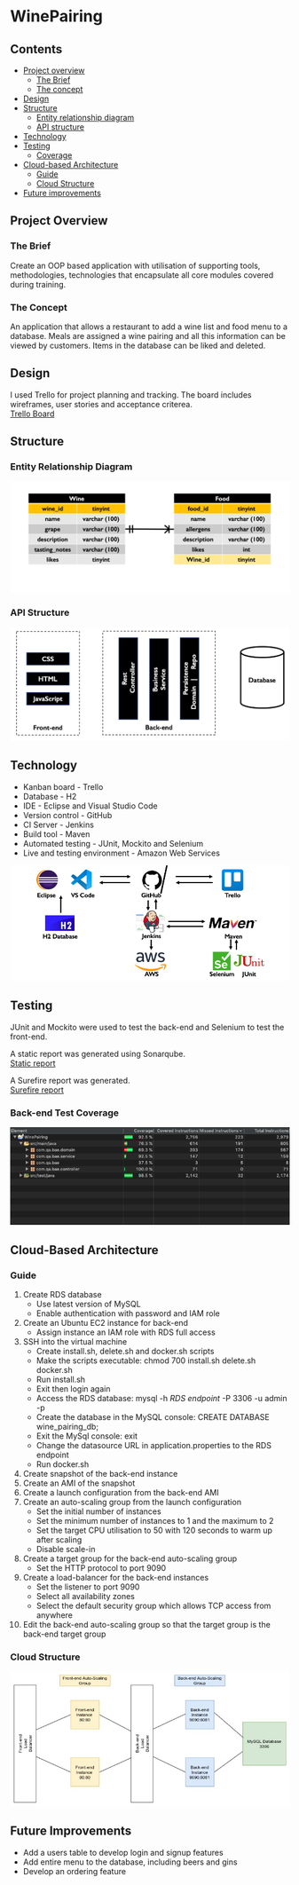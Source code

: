 # WinePairing

## Contents

* [Project overview](#overview)
    * [The Brief](#brief)
    * [The concept](#concept) 
* [Design](#design)
* [Structure](#structure)
    * [Entity relationship diagram](#ERD)
    * [API structure](#API)
* [Technology](#technology)
* [Testing](#testing)
    * [Coverage](#coverage)
* [Cloud-based Architecture](#cloud)
    * [Guide](#guide)
    * [Cloud Structure](#cloudstructure)
* [Future improvements](#future)

<a name="overview"></a>
## Project Overview

<a name="brief"></a>
### The Brief

Create an OOP based application with utilisation of supporting tools, methodologies, 
technologies that encapsulate all core modules covered during training.

<a name="concept"></a>
### The Concept

An application that allows a restaurant to add a wine list and food menu to a database. Meals are assigned a wine pairing 
and all this information can be viewed by customers. Items in the database can be liked and deleted.

<a name="design"></a>
## Design

I used Trello for project planning and tracking. The board includes wireframes, user stories and acceptance criterea.  
[Trello Board](https://trello.com/b/rKU7R5e4/wine-pairing-application)

<a name="structure"></a>
## Structure

<a name="ERD"></a>
### Entity Relationship Diagram

![](https://raw.githubusercontent.com/ChloeAdcock/WinePairing/master/Documentation/ERD.png)

<a name="API"></a>
### API Structure

![](https://raw.githubusercontent.com/ChloeAdcock/WinePairing/master/Documentation/API%20structure.png)

<a name="technology"></a>
## Technology

* Kanban board - Trello
* Database - H2
* IDE - Eclipse and Visual Studio Code
* Version control - GitHub
* CI Server - Jenkins
* Build tool - Maven
* Automated testing - JUnit, Mockito and Selenium
* Live and testing environment - Amazon Web Services

![](https://raw.githubusercontent.com/ChloeAdcock/WinePairing/master/Documentation/CI%20Pipeline.png)

<a name="testing"></a>
## Testing

JUnit and Mockito were used to test the back-end and Selenium to test the front-end.  

A static report was generated using Sonarqube.    
[Static report](https://github.com/ChloeAdcock/WinePairing/blob/master/Documentation/Static%20report.png)  

A Surefire report was generated.    
[Surefire report](https://github.com/ChloeAdcock/WinePairing/blob/master/Documentation/Surefire%20Report.pdf)


<a name="coverage"></a>
### Back-end Test Coverage

![](https://raw.githubusercontent.com/ChloeAdcock/WinePairing/master/Documentation/Coverage.png)

<a name="cloud"></a>
## Cloud-Based Architecture 

<a name="guide"></a>
### Guide

1. Create RDS database
    * Use latest version of MySQL
    * Enable authentication with password and IAM role
2. Create an Ubuntu EC2 instance for back-end
    * Assign instance an IAM role with RDS full access
3. SSH into the virtual machine
    * Create install.sh, delete.sh and docker.sh scripts
    * Make the scripts executable: chmod 700 install.sh delete.sh docker.sh
    * Run install.sh
    * Exit then login again
    * Access the RDS database: mysql -h *RDS endpoint* -P 3306 -u admin -p
    * Create the database in the MySQL console: CREATE DATABASE wine_pairing_db;
    * Exit the MySql console: exit
    * Change the datasource URL in application.properties to the RDS endpoint
    * Run docker.sh
4. Create snapshot of the back-end instance
5. Create an AMI of the snapshot
6. Create a launch configuration from the back-end AMI
7. Create an auto-scaling group from the launch configuration
    * Set the initial number of instances 
    * Set the minimum number of instances to 1 and the maximum to 2
    * Set the target CPU utilisation to 50 with 120 seconds to warm up after scaling
    * Disable scale-in
8. Create a target group for the back-end auto-scaling group
    * Set the HTTP protocol to port 9090
9. Create a load-balancer for the back-end instances
    * Set the listener to port 9090
    * Select all availability zones
    * Select the default security group which allows TCP access from anywhere
10. Edit the back-end auto-scaling group so that the target group is the back-end target group

<a name="cloudstructure"></a>
### Cloud Structure

![](https://raw.githubusercontent.com/ChloeAdcock/WinePairing/master/Documentation/Architecture.jpg)

<a name="future"></a>
## Future Improvements

* Add a users table to develop login and signup features
* Add entire menu to the database, including beers and gins
* Develop an ordering feature
